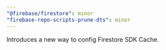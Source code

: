 ```yaml
---
"@firebase/firestore": minor
"firebase-repo-scripts-prune-dts": minor
---
```


Introduces a new way to config Firestore SDK Cache.
